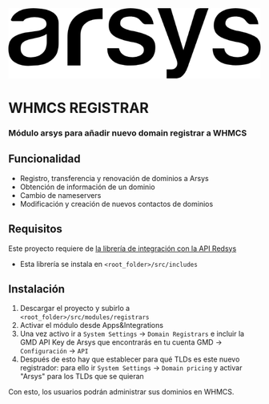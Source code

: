 <img alt="Arsys" src="https://raw.githubusercontent.com/insightcreativos/arsys-whmcs-registrar/master/logo.png?sanitize=true&raw=true" />

# WHMCS REGISTRAR
### Módulo arsys para añadir nuevo domain registrar a WHMCS


## Funcionalidad

- Registro, transferencia y renovación de dominios a Arsys
- Obtención de información de un dominio
- Cambio de nameservers
- Modificación y creación de nuevos contactos de dominios

## Requisitos
Este proyecto requiere de [la librería de integración con la API Redsys](https://github.com/insightcreativos/arsys-api-sdk-php)
- Esta librería se instala en ```<root_folder>/src/includes```


## Instalación

1. Descargar el proyecto y subirlo a ```<root_folder>/src/modules/registrars```
2. Activar el módulo desde Apps&Integrations
3. Una vez activo ir a ```System Settings``` -> ```Domain Registrars``` e incluir la GMD API Key de Arsys que encontrarás en tu cuenta GMD -> ```Configuración``` -> ```API```
4. Después de esto hay que establecer para qué TLDs es este nuevo registrador: para ello ir ```System Settings``` -> ```Domain pricing``` y activar "Arsys" para los TLDs que se quieran

Con esto, los usuarios podrán administrar sus dominios en WHMCS.

